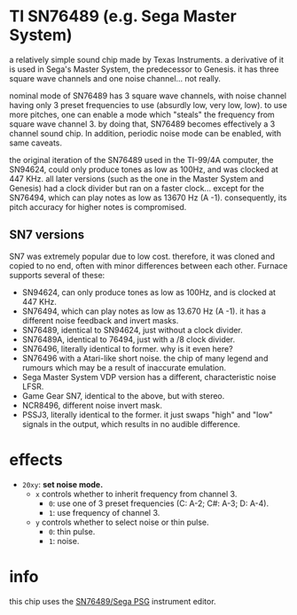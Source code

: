 # TI SN76489 (e.g. Sega Master System)

a relatively simple sound chip made by Texas Instruments. a derivative of it is used in Sega's Master System, the predecessor to Genesis. it has three square wave channels and one noise channel... not really.

nominal mode of SN76489 has 3 square wave channels, with noise channel having only 3 preset frequencies to use (absurdly low, very low, low). to use more pitches, one can enable a mode which "steals" the frequency from square wave channel 3. by doing that, SN76489 becomes effectively a 3 channel sound chip. In addition, periodic noise mode can be enabled, with same caveats.

the original iteration of the SN76489 used in the TI-99/4A computer, the SN94624, could only produce tones as low as 100Hz, and was clocked at 447 KHz. all later versions (such as the one in the Master System and Genesis) had a clock divider but ran on a faster clock... except for the SN76494, which can play notes as low as 13670 Hz (A -1). consequently, its pitch accuracy for higher notes is compromised.

## SN7 versions

SN7 was extremely popular due to low cost. therefore, it was cloned and copied to no end, often with minor differences between each other. Furnace supports several of these:
- SN94624, can only produce tones as low as 100Hz, and is clocked at 447 KHz.
- SN76494, which can play notes as low as 13.670 Hz (A -1). it has a different noise feedback and invert masks.
- SN76489, identical to SN94624, just without a clock divider.
- SN76489A, identical to 76494, just with a /8 clock divider.
- SN76496, literally identical to former. why is it even here?
- SN76496 with a Atari-like short noise. the chip of many legend and rumours which may be a result of inaccurate emulation.
- Sega Master System VDP version has a different, characteristic noise LFSR.
- Game Gear SN7, identical to the above, but with stereo.
- NCR8496, different noise invert mask.
- PSSJ3, literally identical to the former. it just swaps "high" and "low" signals in the output, which results in no audible difference.

# effects

- `20xy`: **set noise mode.**
  - `x` controls whether to inherit frequency from channel 3.
    - `0`: use one of 3 preset frequencies (C: A-2; C#: A-3; D: A-4).
    - `1`: use frequency of channel 3.
  - `y` controls whether to select noise or thin pulse.
    - `0`: thin pulse.
    - `1`: noise.


# info

this chip uses the [SN76489/Sega PSG](../4-instrument/psg.md) instrument editor.
